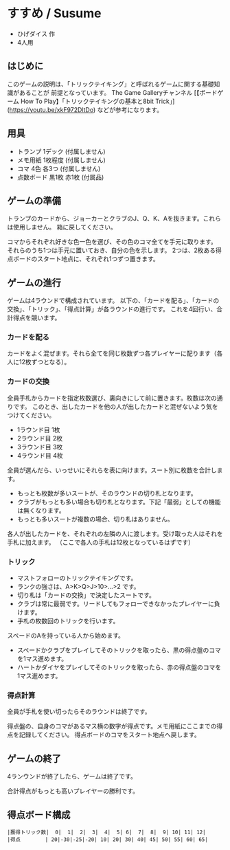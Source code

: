 すすめ / Susume
==============

  * ひげダイス 作
  * 4人用


はじめに
--------

このゲームの説明は、「トリックテイキング」と呼ばれるゲームに関する基礎知識があることが
前提となっています。 
The Game Galleryチャンネル [【ボードゲーム How To Play】「トリックテイキングの基本と8bit Trick」]
(https://youtu.be/xkF972DltDo) などが参考になります。


用具
----

  * トランプ 1デック (付属しません)
  * メモ用紙 1枚程度  (付属しません)
  * コマ 4色 各3つ (付属しません)
  * 点数ボード 黒1枚 赤1枚 (付属品)


ゲームの準備
------------

トランプのカードから、ジョーカーとクラブのJ、Q、K、Aを抜きます。これらは使用しません。
箱に戻してください。

コマからそれぞれ好きな色一色を選び、その色のコマ全てを手元に取ります。
それらのうち1つは手元に置いておき、自分の色を示します。
2つは、2枚ある得点ボードのスタート地点に、それぞれ1つずつ置きます。


ゲームの進行
------------

ゲームは4ラウンドで構成されています。
以下の、「カードを配る」、「カードの交換」、「トリック」、「得点計算」が各ラウンドの進行です。
これを4回行い、合計得点を競います。


### カードを配る ###

カードをよく混ぜます。それら全てを同じ枚数ずつ各プレイヤーに配ります（各人に12枚ずつとなる）。


### カードの交換 ###

全員手札からカードを指定枚数選び、裏向きにして前に置きます。枚数は次の通りです。
このとき、出したカードを他の人が出したカードと混ぜないよう気をつけてください。

  * 1ラウンド目 1枚
  * 2ラウンド目 2枚
  * 3ラウンド目 3枚
  * 4ラウンド目 4枚

全員が選んだら、いっせいにそれらを表に向けます。スート別に枚数を合計します。

  * もっとも枚数が多いスートが、そのラウンドの切り札となります。
  * クラブがもっとも多い場合も切り札となります。下記「最弱」としての機能は無くなります。
  * もっとも多いスートが複数の場合、切り札はありません。

各人が出したカードを、それぞれの左隣の人に渡します。受け取った人はそれを手札に加えます。
（ここで各人の手札は12枚となっているはずです）


### トリック ###

  * マストフォローのトリックテイキングです。
  * ランクの強さは、A>K>Q>J>10>…>2 です。
  * 切り札は「カードの交換」で決定したスートです。
  * クラブは常に最弱です。リードしてもフォローできなかったプレイヤーに負けます。
  * 手札の枚数回のトリックを行います。

スペードのAを持っている人から始めます。

  * スペードかクラブをプレイしてそのトリックを取ったら、黒の得点盤のコマを1マス進めます。
  * ハートかダイヤをプレイしてそのトリックを取ったら、赤の得点盤のコマを1マス進めます。


### 得点計算 ###

全員が手札を使い切ったらそのラウンドは終了です。

得点盤の、自身のコマがあるマス横の数字が得点です。メモ用紙にここまでの得点を記録してください。
得点ボードのコマをスタート地点へ戻します。

ゲームの終了
-----------

4ランウンドが終了したら、ゲームは終了です。 

合計得点がもっとも高いプレイヤーの勝利です。


得点ボード構成
--------------

```
|獲得トリック数|  0|  1|  2|  3|  4|  5| 6|  7|  8|  9| 10| 11| 12|
|得点        | 20|-30|-25|-20| 10| 20| 30| 40| 45| 50| 55| 60| 65|
```